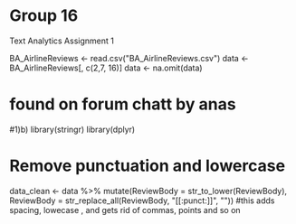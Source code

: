 # Group 16
Text Analytics Assignment 1 

BA_AirlineReviews <- read.csv("BA_AirlineReviews.csv")
data <- BA_AirlineReviews[, c(2,7, 16)] 
data <- na.omit(data)

# found on forum chatt by anas
#1)b)
library(stringr)
library(dplyr)
# Remove punctuation and lowercase
data_clean <- data %>%
  mutate(ReviewBody = str_to_lower(ReviewBody),
         ReviewBody = str_replace_all(ReviewBody, "[[:punct:]]", ""))  #this adds spacing, lowecase , and gets rid of commas, points and so on
